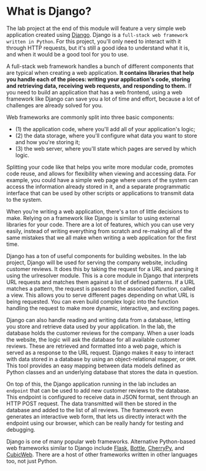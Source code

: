 # What is Django?

The lab project at the end of this module will feature a very simple web application created using [Django](https://www.djangoproject.com/). Django is a `full-stack web framework written in Python`. For this project, you'll only need to interact with it through HTTP requests, but it's still a good idea to understand what it is, and when it would be a good tool for you to use.

A full-stack web framework handles a bunch of different components that are typical when creating a web application. **It contains libraries that help you handle each of the pieces: writing your application's code, storing and retrieving data, receiving web requests, and responding to them.** If you need to build an application that has a web frontend, using a web framework like Django can save you a lot of time and effort, because a lot of challenges are already solved for you.

Web frameworks are commonly split into three basic components: 

- (1) the application code, where you'll add all of your application's logic; 
- (2) the data storage, where you'll configure what data you want to store and how you're storing it; 
- (3) the web server, where you'll state which pages are served by which logic.

Splitting your code like that helps you write more modular code, promotes code reuse, and allows for flexibility when viewing and accessing data. For example, you could have a simple web page where users of the system can access the information already stored in it, and a separate programmatic interface that can be used by other scripts or applications to transmit data to the system.

When you’re writing a web application, there's a ton of little decisions to make. Relying on a framework like Django is similar to using external libraries for your code. There are a lot of features, which you can use very easily, instead of writing everything from scratch and re-making all of the same mistakes that we all make when writing a web application for the first time.

Django has a ton of useful components for building websites. In the lab project, Django will be used for serving the company website, including customer reviews. It does this by taking the request for a URL and parsing it using the urlresolver module. This is a core module in Django that interprets URL requests and matches them against a list of defined patterns. If a URL matches a pattern, the request is passed to the associated function, called a view. This allows you to serve different pages depending on what URL is being requested. You can even build complex logic into the function handling the request to make more dynamic, interactive, and exciting pages.

Django can also handle reading and writing data from a database, letting you store and retrieve data used by your application. In the lab, the database holds the customer reviews for the company. When a user loads the website, the logic will ask the database for all available customer reviews. These are retrieved and formatted into a web page, which is served as a response to the URL request. Django makes it easy to interact with data stored in a database by using an object-relational mapper, or `ORM`. This tool provides an easy mapping between data models defined as Python classes and an underlying database that stores the data in question.

On top of this, the Django application running in the lab includes an `endpoint` that can be used to add new customer reviews to the database. This endpoint is configured to receive data in JSON format, sent through an HTTP POST request. The data transmitted will then be stored in the database and added to the list of all reviews. The framework even generates an interactive web form, that lets us directly interact with the endpoint using our browser, which can be really handy for testing and debugging.

Django is one of many popular web frameworks. Alternative Python-based web frameworks similar to Django include [Flask](https://www.fullstackpython.com/flask.html), [Bottle](https://bottlepy.org/docs/dev/), [CherryPy](https://www.cherrypy.org/), and [CubicWeb](https://www.cubicweb.org/). There are a host of other frameworks written in other languages too, not just Python.